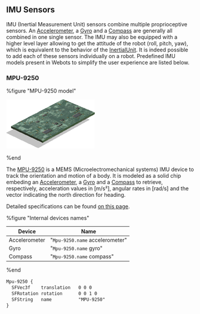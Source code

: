 ## IMU Sensors

IMU (Inertial Measurement Unit) sensors combine multiple proprioceptive sensors.
An [Accelerometer](../reference/accelerometer.md), a [Gyro](../reference/gyro.md) and a [Compass](../reference/compass.md) are generally all combined in one single sensor.
The IMU may also be equipped with a higher level layer allowing to get the attitude of the robot (roll, pitch, yaw), which is equivalent to the behavior of the [InertialUnit](../reference/inertialunit.md).
It is indeed possible to add each of these sensors individually on a robot.
Predefined IMU models present in Webots to simplify the user experience are listed below.

### MPU-9250

%figure "MPU-9250 model"

![mpu-9250.png](images/sensors/mpu-9250.thumbnail.png)

%end

The [MPU-9250](https://invensense.tdk.com/products/motion-tracking/9-axis/mpu-9250/) is a MEMS (Microelectromechanical systems) IMU device to track the orientation and motion of a body.
It is modeled as a solid chip embeding an [Accelerometer](../reference/accelerometer.md), a [Gyro](../reference/gyroscope.md) and a [Compass](../reference/compass.md) to retrieve, respectively, acceleration values in [m/s²], angular rates in [rad/s] and the vector indicating the north direction for heading.

Detailed specifications can be found [on this page](https://invensense.tdk.com/wp-content/uploads/2015/02/PS-MPU-9250A-01-v1.1.pdf).

%figure "Internal devices names"

| Device                            | Name                                      |
| --------------------------------- | ----------------------------------------- |
| Accelerometer                     |  "`Mpu-9250.name` accelerometer"          |
| Gyro                              |  "`Mpu-9250.name` gyro"                   |
| Compass                           |  "`Mpu-9250.name` compass"                |

%end

```
Mpu-9250 {
  SFVec3f    translation   0 0 0
  SFRotation rotation      0 0 1 0
  SFString   name          "MPU-9250"
}
```
